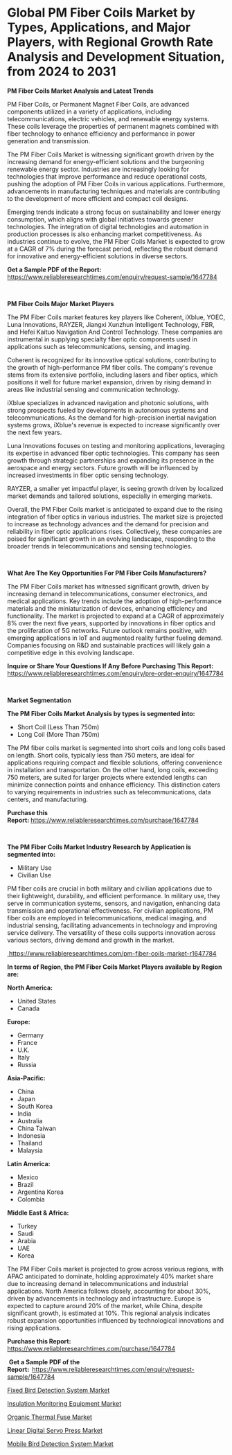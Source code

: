 <p><h1>Global PM Fiber Coils Market by Types, Applications, and Major Players, with Regional Growth Rate Analysis and Development Situation, from 2024 to 2031</h1></p><p><strong>PM Fiber Coils Market Analysis and Latest Trends</strong></p>
<p><p>PM Fiber Coils, or Permanent Magnet Fiber Coils, are advanced components utilized in a variety of applications, including telecommunications, electric vehicles, and renewable energy systems. These coils leverage the properties of permanent magnets combined with fiber technology to enhance efficiency and performance in power generation and transmission.</p><p>The PM Fiber Coils Market is witnessing significant growth driven by the increasing demand for energy-efficient solutions and the burgeoning renewable energy sector. Industries are increasingly looking for technologies that improve performance and reduce operational costs, pushing the adoption of PM Fiber Coils in various applications. Furthermore, advancements in manufacturing techniques and materials are contributing to the development of more efficient and compact coil designs.</p><p>Emerging trends indicate a strong focus on sustainability and lower energy consumption, which aligns with global initiatives towards greener technologies. The integration of digital technologies and automation in production processes is also enhancing market competitiveness. As industries continue to evolve, the PM Fiber Coils Market is expected to grow at a CAGR of 7% during the forecast period, reflecting the robust demand for innovative and energy-efficient solutions in diverse sectors.</p></p>
<p><strong>Get a Sample PDF of the Report:&nbsp;</strong> <a href="https://www.reliableresearchtimes.com/enquiry/request-sample/1647784?utm_campaign=1424&utm_medium=2&utm_source=Github&utm_content=ia&utm_term=14102024&utm_id=pm-fiber-coils">https://www.reliableresearchtimes.com/enquiry/request-sample/1647784</a></p>
<p>&nbsp;</p>
<p><strong>PM Fiber Coils Major Market Players</strong></p>
<p><p>The PM Fiber Coils market features key players like Coherent, iXblue, YOEC, Luna Innovations, RAYZER, Jiangxi Xunzhun Intelligent Technology, FBR, and Hefei Kaituo Navigation And Control Technology. These companies are instrumental in supplying specialty fiber optic components used in applications such as telecommunications, sensing, and imaging.</p><p>Coherent is recognized for its innovative optical solutions, contributing to the growth of high-performance PM fiber coils. The company's revenue stems from its extensive portfolio, including lasers and fiber optics, which positions it well for future market expansion, driven by rising demand in areas like industrial sensing and communication technology.</p><p>iXblue specializes in advanced navigation and photonic solutions, with strong prospects fueled by developments in autonomous systems and telecommunications. As the demand for high-precision inertial navigation systems grows, iXblue's revenue is expected to increase significantly over the next few years.</p><p>Luna Innovations focuses on testing and monitoring applications, leveraging its expertise in advanced fiber optic technologies. This company has seen growth through strategic partnerships and expanding its presence in the aerospace and energy sectors. Future growth will be influenced by increased investments in fiber optic sensing technology.</p><p>RAYZER, a smaller yet impactful player, is seeing growth driven by localized market demands and tailored solutions, especially in emerging markets.</p><p>Overall, the PM Fiber Coils market is anticipated to expand due to the rising integration of fiber optics in various industries. The market size is projected to increase as technology advances and the demand for precision and reliability in fiber optic applications rises. Collectively, these companies are poised for significant growth in an evolving landscape, responding to the broader trends in telecommunications and sensing technologies.</p></p>
<p>&nbsp;</p>
<p><strong>What Are The Key Opportunities For PM Fiber Coils Manufacturers?</strong></p>
<p><p>The PM Fiber Coils market has witnessed significant growth, driven by increasing demand in telecommunications, consumer electronics, and medical applications. Key trends include the adoption of high-performance materials and the miniaturization of devices, enhancing efficiency and functionality. The market is projected to expand at a CAGR of approximately 8% over the next five years, supported by innovations in fiber optics and the proliferation of 5G networks. Future outlook remains positive, with emerging applications in IoT and augmented reality further fueling demand. Companies focusing on R&D and sustainable practices will likely gain a competitive edge in this evolving landscape.</p></p>
<p><strong>Inquire or Share Your Questions If Any Before Purchasing This Report:</strong> <a href="https://www.reliableresearchtimes.com/enquiry/pre-order-enquiry/1647784?utm_campaign=1424&utm_medium=2&utm_source=Github&utm_content=ia&utm_term=14102024&utm_id=pm-fiber-coils">https://www.reliableresearchtimes.com/enquiry/pre-order-enquiry/1647784</a></p>
<p>&nbsp;</p>
<p><strong>Market Segmentation</strong></p>
<p><strong>The PM Fiber Coils Market Analysis by types is segmented into:</strong></p>
<p><ul><li>Short Coil (Less Than 750m)</li><li>Long Coil (More Than 750m)</li></ul></p>
<p><p>The PM fiber coils market is segmented into short coils and long coils based on length. Short coils, typically less than 750 meters, are ideal for applications requiring compact and flexible solutions, offering convenience in installation and transportation. On the other hand, long coils, exceeding 750 meters, are suited for larger projects where extended lengths can minimize connection points and enhance efficiency. This distinction caters to varying requirements in industries such as telecommunications, data centers, and manufacturing.</p></p>
<p><strong>Purchase this Report:&nbsp;</strong><a href="https://www.reliableresearchtimes.com/purchase/1647784?utm_campaign=1424&utm_medium=2&utm_source=Github&utm_content=ia&utm_term=14102024&utm_id=pm-fiber-coils">https://www.reliableresearchtimes.com/purchase/1647784</a></p>
<p>&nbsp;</p>
<p><strong>The PM Fiber Coils Market Industry Research by Application is segmented into:</strong></p>
<p><ul><li>Military Use</li><li>Civilian Use</li></ul></p>
<p><p>PM fiber coils are crucial in both military and civilian applications due to their lightweight, durability, and efficient performance. In military use, they serve in communication systems, sensors, and navigation, enhancing data transmission and operational effectiveness. For civilian applications, PM fiber coils are employed in telecommunications, medical imaging, and industrial sensing, facilitating advancements in technology and improving service delivery. The versatility of these coils supports innovation across various sectors, driving demand and growth in the market.</p></p>
<p><a href="https://www.reliableresearchtimes.com/pm-fiber-coils-market-r1647784?utm_campaign=1424&utm_medium=2&utm_source=Github&utm_content=ia&utm_term=14102024&utm_id=pm-fiber-coils">&nbsp;https://www.reliableresearchtimes.com/pm-fiber-coils-market-r1647784</a></p>
<p><strong>In terms of Region, the PM Fiber Coils Market Players available by Region are:</strong></p>
<p>
    <p> <strong> North America: </strong>
        <ul>
            <li>United States</li>
            <li>Canada</li>
        </ul>
        </p> 
    <p> <strong> Europe: </strong>
        <ul>
            <li>Germany</li>
            <li>France</li>
            <li>U.K.</li>
            <li>Italy</li>
            <li>Russia</li>
        </ul>
        </p> 
    <p> <strong> Asia-Pacific: </strong>
        <ul>
            <li>China</li>
            <li>Japan</li>
            <li>South Korea</li>
            <li>India</li>
            <li>Australia</li>
            <li>China Taiwan</li>
            <li>Indonesia</li>
            <li>Thailand</li>
            <li>Malaysia</li>
        </ul>
        </p> 
    <p> <strong> Latin America: </strong>
        <ul>
            <li>Mexico</li>
            <li>Brazil</li>
            <li>Argentina Korea</li>
            <li>Colombia</li>
        </ul>
        </p> 
    <p> <strong> Middle East & Africa: </strong>
        <ul>
            <li>Turkey</li>
            <li>Saudi</li>
            <li>Arabia</li>
            <li>UAE</li>
            <li>Korea</li>
        </ul>
    </p>
    </p>
<p><p>The PM Fiber Coils market is projected to grow across various regions, with APAC anticipated to dominate, holding approximately 40% market share due to increasing demand in telecommunications and industrial applications. North America follows closely, accounting for about 30%, driven by advancements in technology and infrastructure. Europe is expected to capture around 20% of the market, while China, despite significant growth, is estimated at 10%. This regional analysis indicates robust expansion opportunities influenced by technological innovations and rising applications.</p></p>
<p><strong>Purchase this Report: </strong><a href="https://www.reliableresearchtimes.com/purchase/1647784?utm_campaign=1424&utm_medium=2&utm_source=Github&utm_content=ia&utm_term=14102024&utm_id=pm-fiber-coils">https://www.reliableresearchtimes.com/purchase/1647784</a></p>
<p>&nbsp;<strong>Get a Sample PDF of the Report:&nbsp;&nbsp;</strong><a href="https://www.reliableresearchtimes.com/enquiry/request-sample/1647784?utm_campaign=1424&utm_medium=2&utm_source=Github&utm_content=ia&utm_term=14102024&utm_id=pm-fiber-coils">https://www.reliableresearchtimes.com/enquiry/request-sample/1647784</a></p>
<p><strong></strong></p>
<p><p><a href="https://www.linkedin.com/pulse/comprehensive-fixed-bird-detection-system-market-report-jcf6c?trk=public_post_embed_feed-article-content&utm_campaign=1424&utm_medium=2&utm_source=Github&utm_content=ia&utm_term=14102024&utm_id=pm-fiber-coils">Fixed Bird Detection System Market</a></p><p><a href="https://www.linkedin.com/pulse/insulation-monitoring-equipment-market-outlook-complete-hclye?trk=public_post_embed_feed-article-content&utm_campaign=1424&utm_medium=2&utm_source=Github&utm_content=ia&utm_term=14102024&utm_id=pm-fiber-coils">Insulation Monitoring Equipment Market</a></p><p><a href="https://www.linkedin.com/pulse/organic-thermal-fuse-market-evolution-regional-adaptations-egg3e?trk=public_post_embed_feed-article-content&utm_campaign=1424&utm_medium=2&utm_source=Github&utm_content=ia&utm_term=14102024&utm_id=pm-fiber-coils">Organic Thermal Fuse Market</a></p><p><a href="https://www.linkedin.com/pulse/driving-forces-global-linear-digital-servo-press-market-kytwe?trk=public_post_embed_feed-article-content&utm_campaign=1424&utm_medium=2&utm_source=Github&utm_content=ia&utm_term=14102024&utm_id=pm-fiber-coils">Linear Digital Servo Press Market</a></p><p><a href="https://www.linkedin.com/pulse/global-perspectives-mobile-bird-detection-system-market-trends-gm0rc?trk=public_post_embed_feed-article-content&utm_campaign=1424&utm_medium=2&utm_source=Github&utm_content=ia&utm_term=14102024&utm_id=pm-fiber-coils">Mobile Bird Detection System Market</a></p></p>
